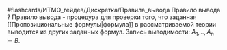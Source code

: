 #flashcards/ИТМО_гейдев/Дискретка/Правила_вывода
Правило вывода
?
Правило вывода - процедура для проверки того, что заданная [[Пропозициональные формулы|формула]] в рассматриваемой теории выводится из других заданных формул.
Запись выводимости: $A_1, .., A_n \vdash B$.
